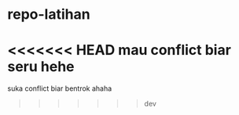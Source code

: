 # repo-latihan

<<<<<<< HEAD
mau conflict biar seru hehe
=======
suka conflict biar bentrok ahaha
>>>>>>> dev
